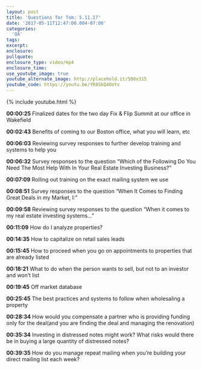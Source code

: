```yaml
---
layout: post
title: 'Questions for Tom: 5.11.17'
date: '2017-05-11T12:47:00.004-07:00'
categories:
  'QA'
tags:
excerpt:
enclosure:
pullquote:
enclosure_type: video/mp4
enclosure_time:
use_youtube_image: true
youtube_alternate_image: http://placehold.it/500x315
youtube_code: https://youtu.be/YR8SkQ4OoYc
---
```

{% include youtube.html %}

**00:00:25** Finalized dates for the two day Fix & Flip Summit at our office in Wakefield

**00:02:43** Benefits of coming to our Boston office, what you will learn, etc
  
**00:06:03** Reviewing survey responses to further develop training and systems to help you

**00:06:32** Survey responses to the question  “Which of the Following Do You Need The Most Help With In Your Real Estate Investing Business?”

**00:07:09** Rolling out training on the exact mailing system we use

**00:08:51** Survey responses to the question “When It Comes to Finding Great Deals in my Market, I:”

**00:09:58** Reviewing survey responses to the question “When it comes to my real estate investing systems…”
  
**00:11:09** How do I analyze properties? 

**00:14:35** How to capitalize on retail sales leads

**00:15:45** How to proceed when you go on appointments to properties that are already listed

**00:18:21** What to do when the person wants to sell, but not to an investor and won’t list

**00:19:45**  Off market database
  
**00:25:45** The best practices and systems to follow when wholesaling a property

**00:28:34** How would you compensate a partner who is providing funding only for the deal(and you are finding the deal and managing the renovation)

**00:35:34** Investing in distressed notes might work? What risks would there be in buying a large quantity of distressed notes?

**00:39:35** How do you manage repeat mailing when you’re building your direct mailing list each week?